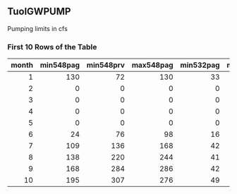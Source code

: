 ## TuolGWPUMP
Pumping limits in cfs

### First 10 Rows of the Table
|   month |   min548pag |   min548prv |   max548pag |   min532pag |   min532prv |   max532pag |
|--------:|------------:|------------:|------------:|------------:|------------:|------------:|
|       1 |         130 |          72 |         130 |          33 |          16 |          33 |
|       2 |           0 |           0 |           0 |           0 |           0 |           0 |
|       3 |           0 |           0 |           0 |           0 |           0 |           0 |
|       4 |           0 |           0 |           0 |           0 |           0 |           0 |
|       5 |           0 |           0 |           0 |           0 |           0 |           0 |
|       6 |          24 |          76 |          98 |          16 |          16 |          16 |
|       7 |         109 |         136 |         168 |          42 |          34 |          42 |
|       8 |         138 |         220 |         244 |          41 |          49 |          98 |
|       9 |         168 |         284 |         286 |          42 |          67 |         101 |
|      10 |         195 |         307 |         276 |          49 |          65 |         114 |